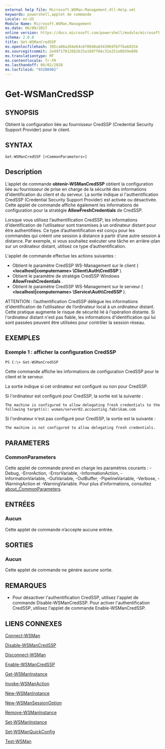 ```yaml
---
external help file: Microsoft.WSMan.Management.dll-Help.xml
keywords: powershell,applet de commande
Locale: en-US
Module Name: Microsoft.WSMan.Management
ms.date: 06/09/2017
online version: https://docs.microsoft.com/powershell/module/microsoft.wsman.management/get-wsmancredssp?view=powershell-7.1&WT.mc_id=ps-gethelp
schema: 2.0.0
title: Get-WSManCredSSP
ms.openlocfilehash: 395ca08a204e64c6f09d0a83439b9fbffba60354
ms.sourcegitcommit: 2e497178126b2b33a169ff04c31e251e0b59e89b
ms.translationtype: MT
ms.contentlocale: fr-FR
ms.lasthandoff: 06/02/2020
ms.locfileid: "93200902"
---
```

# Get-WSManCredSSP

## SYNOPSIS
Obtient la configuration liée au fournisseur CredSSP (Credential Security Support Provider) pour le client.

## SYNTAX

```
Get-WSManCredSSP [<CommonParameters>]
```

## Description
L’applet de commande **obtenir-WSManCredSSP** obtient la configuration liée au fournisseur de prise en charge de la sécurité des informations d’identification du client et du serveur.
La sortie indique si l'authentification CredSSP (Credential Security Support Provider) est activée ou désactivée.
Cette applet de commande affiche également les informations de configuration pour la stratégie **AllowFreshCredentials** de CredSSP.

Lorsque vous utilisez l’authentification CredSSP, les informations d’identification de l’utilisateur sont transmises à un ordinateur distant pour être authentifiées.
Ce type d’authentification est conçu pour les commandes qui créent une session à distance à partir d’une autre session à distance.
Par exemple, si vous souhaitez exécuter une tâche en arrière-plan sur un ordinateur distant, utilisez ce type d’authentification.

L'applet de commande effectue les actions suivantes :

- Obtient le paramètre CredSSP WS-Management sur le client ( **\<localhost|computername\> \Client\Auth\CredSSP** ).
- Obtient le paramètre de stratégie CredSSP Windows **AllowFreshCredentials** .
- Obtient le paramètre CredSSP WS-Management sur le serveur ( **\<localhost|computername\> \Service\Auth\CredSSP** ).

ATTENTION : l’authentification CredSSP délègue les informations d’identification de l’utilisateur de l’ordinateur local à un ordinateur distant.
Cette pratique augmente le risque de sécurité lié à l'opération distante.
Si l'ordinateur distant n'est pas fiable, les informations d'identification qui lui sont passées peuvent être utilisées pour contrôler la session réseau.

## EXEMPLES

### Exemple 1 : afficher la configuration CredSSP

```
PS C:\> Get-WSManCredSSP
```

Cette commande affiche les informations de configuration CredSSP pour le client et le serveur.

La sortie indique si cet ordinateur est configuré ou non pour CredSSP.

Si l'ordinateur est configuré pour CredSSP, la sortie est la suivante :

`The machine is configured to allow delegating fresh credentials to the following target(s): wsman/server02.accounting.fabrikam.com`

Si l'ordinateur n'est pas configuré pour CredSSP, la sortie est la suivante :

`The machine is not configured to allow delegating fresh credentials.`

## PARAMETERS

### CommonParameters
Cette applet de commande prend en charge les paramètres courants : -Debug, -ErrorAction, -ErrorVariable, -InformationAction, -InformationVariable, -OutVariable, -OutBuffer, -PipelineVariable, -Verbose, -WarningAction et -WarningVariable. Pour plus d’informations, consultez [about_CommonParameters](https://go.microsoft.com/fwlink/?LinkID=113216).

## ENTRÉES

### Aucun
Cette applet de commande n’accepte aucune entrée.

## SORTIES

### Aucun
Cette applet de commande ne génère aucune sortie.

## REMARQUES

* Pour désactiver l'authentification CredSSP, utilisez l'applet de commande Disable-WSManCredSSP. Pour activer l'authentification CredSSP, utilisez l'applet de commande Enable-WSManCredSSP.

## LIENS CONNEXES

[Connect-WSMan](Connect-WSMan.md)

[Disable-WSManCredSSP](Disable-WSManCredSSP.md)

[Disconnect-WSMan](Disconnect-WSMan.md)

[Enable-WSManCredSSP](Enable-WSManCredSSP.md)

[Get-WSManInstance](Get-WSManInstance.md)

[Invoke-WSManAction](Invoke-WSManAction.md)

[New-WSManInstance](New-WSManInstance.md)

[New-WSManSessionOption](New-WSManSessionOption.md)

[Remove-WSManInstance](Remove-WSManInstance.md)

[Set-WSManInstance](Set-WSManInstance.md)

[Set-WSManQuickConfig](Set-WSManQuickConfig.md)

[Test-WSMan](Test-WSMan.md)

